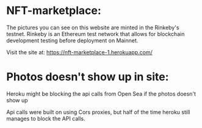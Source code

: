 # NFT-marketplace:

The pictures you can see on this website are minted in the Rinkeby's testnet. 
Rinkeby is an Ethereum test network that allows for blockchain development testing before deployment on Mainnet.

Visit the site at: https://nft-marketplace-1.herokuapp.com/

# Photos doesn't show up in site:

Heroku might be blocking the api calls from Open Sea if the photos doesn't show up

Api calls were built on using Cors proxies, but half of the time heroku still manages to block the API calls.
